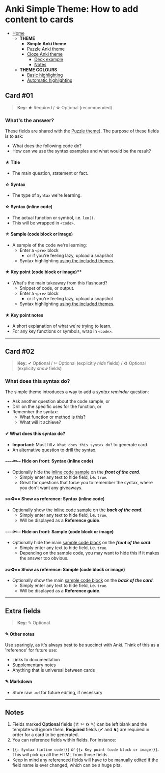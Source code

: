 # Anki Simple Theme: How to add content to cards

- [Home](../../README.md)
  - **THEME**
    - **Simple Anki theme**
    - [Puzzle Anki theme](../puzzle/README.md)
    - [Cloze Anki theme](../cloze/README.md)
      - [Deck example](../../deck/README.md)
      - [Notes](#notes)
  - **THEME COLOURS**
    - [Basic highlighting](../assets/css/README.md)
    - [Automatic highlighting](../assets/css/README.md#automatic-syntax-highlighting-with-pygments)



## Card #01
> **Key:** ★ Required / ☆ Optional (recommended)

### What's the answer?

These fields are shared with the [Puzzle theme](../puzzle/README.md)). The purpose of these fields is to ask:

- What does the following code do?
- How can we use the syntax examples and what would be the result?

#### ★ Title

- The main question, statement or fact.

#### ☆ Syntax

- The type of `Syntax` we're learning.

#### ☆ Syntax (inline code)

- The actual function or symbol, i.e. `len()`.
- This will be wrapped in `<code>`.

#### ☆ Sample (code block or image)

- A sample of the code we're learning:
  - Enter a `<pre>` block
    - or if you're feeling lazy, upload a snapshot
  - Syntax highlighting [using the included themes](../assets/css/README.md).

#### ★ Key point (code block or image)**

- What's the main takeaway from this flashcard?
  - Snippet of code, or output.
  - Enter a `<pre>` block
    - or if you're feeling lazy, upload a snapshot
  - Syntax highlighting [using the included themes](../assets/css/README.md).

#### ★ Key point notes

- A short explanation of what we're trying to learn.
- For any key functions or symbols, wrap in `<code>`.



-----


## Card #02
> **Key:** ✔ Optional / ✄ Optional (explicitly *hide* fields) / ♻ Optional (explicity *show* fields)

### What does this syntax do?

The simple theme introduces a way to add a *syntax reminder* question:

- Ask another question about the code sample, or
- Drill on the specific uses for the function, or
- Remember the syntax:
  - What function or method is this?
  - What will it achieve?

#### ✔ What does this syntax do?

- **Important:** Must fill `✔ What does this syntax do?` to generate card.
- An alternative question to drill the syntax.

#### ----✄-- Hide on front: Syntax (inline code)

- Optionally hide the [inline code sample](#-syntax-inline-code) on the ***front of the card***.
  - Simply enter any text to hide field, i.e. `true`.
  - Great for questions that force you to remember the syntax, where you don't want any giveaways.

#### »»♻«« Show as reference: Syntax (inline code)

- Optionally show the [inline code sample](#-syntax-inline-code) on the ***back of the card***.
  - Simply enter any text to hide field, i.e. `true`.
  - Will be displayed as a **Reference guide**.

#### ----✄-- Hide on front: Sample (code block or image)

- Optionally hide the main [sample code block](#-sample-code-block-or-image) on the ***front of the card***.
  - Simply enter any text to hide field, i.e. `true`.
  - Depending on the sample code, you may want to hide this if it makes the answer too obvious.

#### »»♻«« Show as reference: Sample (code block or image)

- Optionally show the main [sample code block](#-sample-code-block-or-image) on the ***back of the card***.
  - Simply enter any text to hide field, i.e. `true`.
  - Will be displayed as a **Reference guide**.



-----



## Extra fields
> **Key:** ✎ Optional

#### ✎ Other notes

Use sparingly, as it's always best to be succinct with Anki. Think of this as a 'reference' for future use:

- Links to documentation
- Supplementary notes
- Anything that is universal between cards

#### ✎ Markdown

- Store raw `.md` for future editing, if necessary



-----



## Notes

1. Fields marked **Optional** fields (☆ ✄ ♻ ✎) can be left blank and the template will ignore them. **Required** fields (✔ and ♞) are required in order for a card to be generated.
2. You can reference fields within fields. For instance:
  - `{{☆ Syntax (inline code)}}` or `{{★ Key point (code block or image)}}`. This will pick up all the HTML from those fields.
  - Keep in mind any referenced fields will have to be manually edited if the field name is ever changed, which can be a huge pita.
